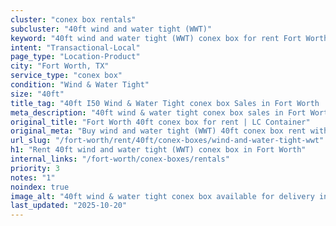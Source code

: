 ```yaml
---
cluster: "conex box rentals"
subcluster: "40ft wind and water tight (WWT)"
keyword: "40ft wind and water tight (WWT) conex box for rent Fort Worth, TX"
intent: "Transactional-Local"
page_type: "Location-Product"
city: "Fort Worth, TX"
service_type: "conex box"
condition: "Wind & Water Tight"
size: "40ft"
title_tag: "40ft I50 Wind & Water Tight conex box Sales in Fort Worth | LC Container"
meta_description: "40ft wind & water tight conex box sales in Fort Worth. Fast delivery, competitive pricing. Serving conex boxes area. Quote ID: BJD. Call (214) 524-4168 for your free quote today."
original_title: "Fort Worth 40ft conex box for rent | LC Container"
original_meta: "Buy wind and water tight (WWT) 40ft conex box rent with local delivery in Fort Worth, TX. LC Container — local Since 2003. Request a fast quote today."
url_slug: "/fort-worth/rent/40ft/conex-boxes/wind-and-water-tight-wwt"
h1: "Rent 40ft wind and water tight (WWT) conex box in Fort Worth"
internal_links: "/fort-worth/conex-boxes/rentals"
priority: 3
notes: "1"
noindex: true
image_alt: "40ft wind & water tight conex box available for delivery in Fort Worth"
last_updated: "2025-10-20"
---
```


<!-- TODO: Add unique city/inventory copy, images, and internal links here. -->

